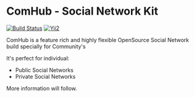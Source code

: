 ComHub - Social Network Kit
===========================

[![Build Status](https://travis-ci.org/001101/comhub.svg?branch=master)](https://travis-ci.org/001101/comhub)
[![Yii2](https://img.shields.io/badge/Powered_by-Yii_Framework-green.svg?style=flat)](http://www.yiiframework.com/)

ComHub is a feature rich and highly flexible OpenSource Social Network build specially for Community's

It's perfect for individual:
- Public Social Networks
- Private Social Networks

More information will follow.


